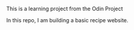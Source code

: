 This is a learning project from the Odin Project

In this repo, I am building a basic recipe website.